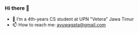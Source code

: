 ### Hi there 👋

<!--
**ayuwidyaagata/ayuwidyaagata** is a ✨ _special_ ✨ repository because its `README.md` (this file) appears on your GitHub profile.

Here are some ideas to get you started:
-->

- 🌱 I’m a 4th-years CS student at UPN "Vetera" Jawa Timur
- 📫 How to reach me: ayuwagata@gmail.com

